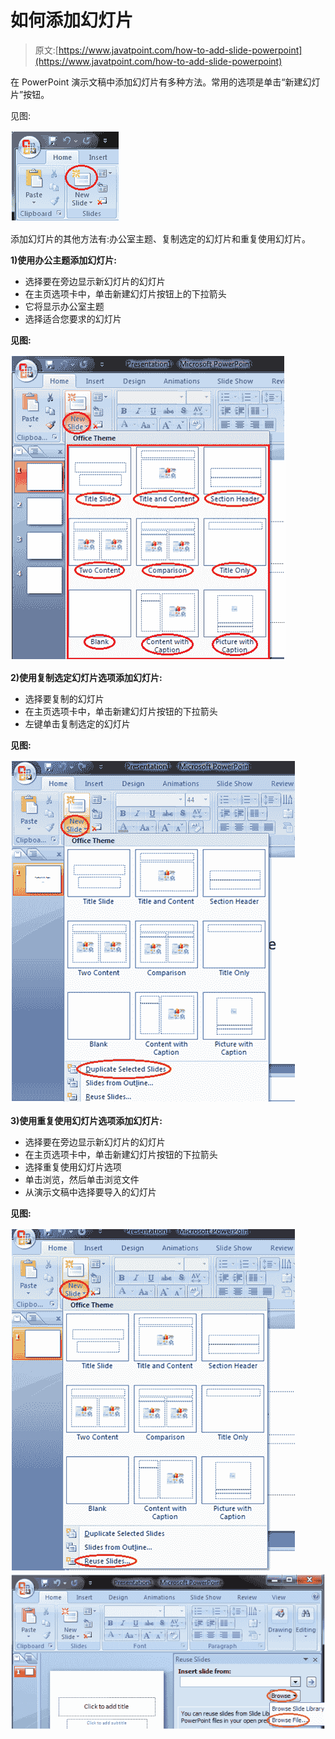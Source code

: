 # 如何添加幻灯片

> 原文:[https://www.javatpoint.com/how-to-add-slide-powerpoint](https://www.javatpoint.com/how-to-add-slide-powerpoint)

在 PowerPoint 演示文稿中添加幻灯片有多种方法。常用的选项是单击“新建幻灯片”按钮。

见图:

![MSpowerpoint How to add slide 1](img/07396e4cc97a3f32110ba6fbce6b104d.png)

添加幻灯片的其他方法有:办公室主题、复制选定的幻灯片和重复使用幻灯片。

**1)使用办公主题添加幻灯片:**

*   选择要在旁边显示新幻灯片的幻灯片
*   在主页选项卡中，单击新建幻灯片按钮上的下拉箭头
*   它将显示办公室主题
*   选择适合您要求的幻灯片

**见图:**

![MSpowerpoint How to add slide 2](img/4df48e242f8b1deef4c470b3093f3f3e.png)

**2)使用复制选定幻灯片选项添加幻灯片:**

*   选择要复制的幻灯片
*   在主页选项卡中，单击新建幻灯片按钮的下拉箭头
*   左键单击复制选定的幻灯片

**见图:**

![MSpowerpoint How to add slide 3](img/18ce4177f548049ff5554249abd01737.png)

**3)使用重复使用幻灯片选项添加幻灯片:**

*   选择要在旁边显示新幻灯片的幻灯片
*   在主页选项卡中，单击新建幻灯片按钮的下拉箭头
*   选择重复使用幻灯片选项
*   单击浏览，然后单击浏览文件
*   从演示文稿中选择要导入的幻灯片

**见图:**

![MSpowerpoint How to add slide 4](img/d314097b4fa85b08e485f12c534f090c.png) ![MSpowerpoint How to add slide 5](img/5e6c95beddb506ed128e8c18c9cebbdd.png)